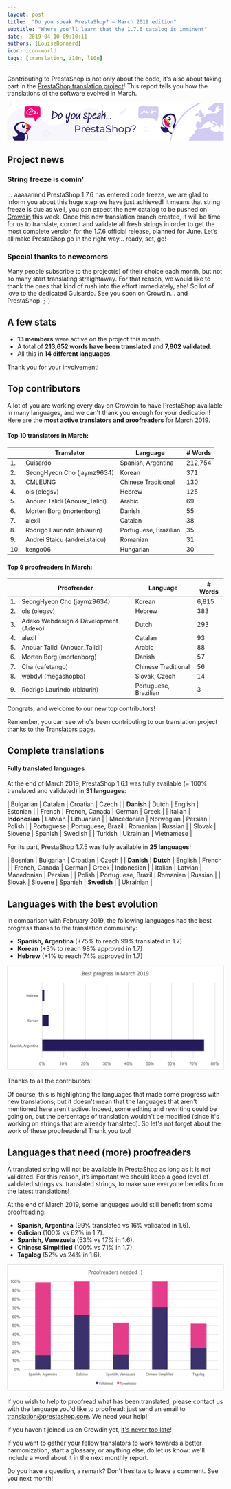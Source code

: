 ```yaml
---
layout: post
title:  "Do you speak PrestaShop? – March 2019 edition"
subtitle: "Where you'll learn that the 1.7.6 catalog is imminent"
date:  2019-04-10 09:10:11
authors: [LouiseBonnard]
icon: icon-world
tags: [translation, i18n, l10n]
---
```


Contributing to PrestaShop is not only about the code, it's also about taking part in the [PrestaShop translation project](https://crowdin.com/project/prestashop-official)! This report tells you how the translations of the software evolved in March.

![Crowdin Monthly banner](/assets/images/2019/01/Build-Crowdin-banner.jpg)

## Project news


### String freeze is comin’

… aaaaannnd PrestaShop 1.7.6 has entered code freeze, we are glad to inform you about this huge step we have just achieved! It means that string freeze is due as well, you can expect the new catalog to be pushed on [Crowdin](https://crowdin.com/project/prestashop-official) this week. Once this new translation branch created, it will be time for us to translate, correct and validate all fresh strings in order to get the most complete version for the 1.7.6 official release, planned for June. Let’s all make PrestaShop go in the right way… ready, set, go!


### Special thanks to newcomers

Many people subscribe to the project(s) of their choice each month, but not so many start translating straightaway. For that reason, we would like to thank the ones that kind of rush into the effort immediately, aha! So lot of love to the dedicated Guisardo. See you soon on Crowdin… and PrestaShop. ;-)


## A few stats
 
* **13 members** were active on the project this month.
* A total of **213,652 words have been translated** and **7,802 validated**.
* All this in **14 different languages**.
 
Thank you for your involvement!
 

## Top contributors
 
A lot of you are working every day on Crowdin to have PrestaShop available in many languages, and we can't thank you enough for your dedication! Here are the **most active translators and proofreaders** for March 2019.
 
#### Top 10 translators in March:
 
| |Translator | Language | # Words
|-|---------- | -------- | ----------------
 1. | Guisardo | Spanish, Argentina | 212,754
 2. | SeongHyeon Cho (jaymz9634) | Korean | 371
 3. | CMLEUNG | Chinese Traditional | 130
 4. | ols (olegsv) | Hebrew | 125
 5. | Anouar Talidi (Anouar_Talidi) | Arabic | 69
 6. | Morten Borg (mortenborg) | Danish | 55
 7. | alexll | Catalan | 38
 8. | Rodrigo Laurindo (rblaurin) | Portuguese, Brazilian | 35
 9. | Andrei Staicu (andrei.staicu) | Romanian | 31
10. | kengo06 | Hungarian | 30
 
 
#### Top 9 proofreaders in March:
 
| | Proofreader | Language | # Words
|-| ---------- | -------- | ----------------
 1. | SeongHyeon Cho (jaymz9634) | Korean | 6,815
 2. | ols (olegsv) | Hebrew | 383
 3. | Adeko Webdesign & Development (Adeko) | Dutch | 293
 4. | alexll | Catalan | 93
 5. | Anouar Talidi (Anouar_Talidi) | Arabic | 88
 6. | Morten Borg (mortenborg) | Danish | 57
 7. | Cha (cafetango) | Chinese Traditional | 56
 8. | webdvl (megashopba) | Slovak, Czech | 14
 9. | Rodrigo Laurindo (rblaurin) | Portuguese, Brazilian | 3

Congrats, and welcome to our new top contributors!
 
Remember, you can see who's been contributing to our translation project thanks to the [Translators page](http://translators.prestashop.com/).
 
 
## Complete translations
 
#### Fully translated languages
 
At the end of March 2019, PrestaShop 1.6.1 was fully available (= 100% translated and validated) in **31 languages**:
 
| Bulgarian | Catalan | Croatian | Czech |
| **Danish** | Dutch | English | Estonian |
| French | French, Canada | German | Greek |
| Italian | **Indonesian** | Latvian | Lithuanian |
| Macedonian | Norwegian | Persian | Polish |
| Portuguese | Portuguese, Brazil | Romanian | Russian |
| Slovak | Slovene | Spanish | Swedish |
| Turkish | Ukrainian | Vietnamese |
 
For its part, PrestaShop 1.7.5 was fully available in **25 languages**!
 
| Bosnian | Bulgarian | Croatian | Czech |
| **Danish** | **Dutch** | English | French |
| French, Canada | German | Greek | Indonesian |
| Italian | Latvian | Macedonian | Persian |
| Polish | Portuguese, Brazil | Romanian | Russian |
| Slovak | Slovene | Spanish | **Swedish** |
| Ukrainian |
 
 
## Languages with the best evolution
 
In comparison with February 2019, the following languages had the best progress thanks to the translation community:
 
* **Spanish, Argentina** (+75% to reach 99% translated in 1.7)
* **Korean** (+3% to reach 98% approved in 1.7)
* **Hebrew** (+1% to reach 74% approved in 1.7)
 
![Best translation progress for March 2019](/assets/images/2019/04/Build-Crowdin-progress-March19.png)
 
Thanks to all the contributors!
 
Of course, this is highlighting the languages that made some progress with new translations; but it doesn't mean that the languages that aren't mentioned here aren't active. Indeed, some editing and rewriting could be going on, but the percentage of translation wouldn't be modified (since it's working on strings that are already translated). So let's not forget about the work of these proofreaders! Thank you too!
 
 
## Languages that need (more) proofreaders
 
A translated string will not be available in PrestaShop as long as it is not validated. For this reason, it’s important we should keep a good level of validated strings vs. translated strings, to make sure everyone benefits from the latest translations!
 
At the end of March 2019, some languages would still benefit from some proofreading:
 
* **Spanish, Argentina** (99% translated vs 16% validated in 1.6).
* **Galician** (100% vs 62% in 1.7).
* **Spanish, Venezuela** (53% vs 17% in 1.6).
* **Chinese Simplified** (100% vs 71% in 1.7).
* **Tagalog** (52% vs 24% in 1.6).
 
![Languages that need proofreading](/assets/images/2019/04/Build-Crowdin-proofreading-March19.png)
 
If you wish to help to proofread what has been translated, please contact us with the language you'd like to proofread: just send an email to translation@prestashop.com. We need your help! 
 
If you haven't joined us on Crowdin yet, [it's never too late](https://crowdin.com/project/prestashop-official)!
 
If you want to gather your fellow translators to work towards a better harmonization, start a glossary, or anything else, do let us know: we'll include a word about it in the next monthly report.
 
Do you have a question, a remark? Don't hesitate to leave a comment. See you next month!
